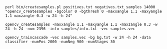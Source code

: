     perl bin/createsamples.pl positives.txt negatives.txt samples 14000 "opencv_createsamples -bgcolor 0 -bgthresh 0 -maxxangle 1.1 -maxyangle 1.1 maxzangle 0.3 -w 24 -h 24"
    
    opencv_createsamples -maxxangle 1.1 -maxyangle 1.1 -maxzangle 0.3 -w 24 -h 24 -num 2396 -info samples/info.txt -vec samples.vec

    opencv_traincascade -vec samples.vec -bg bg.txt -w 24 -h 24 -data classifier -numPos 2000 -numNeg 900 -numStages 30
